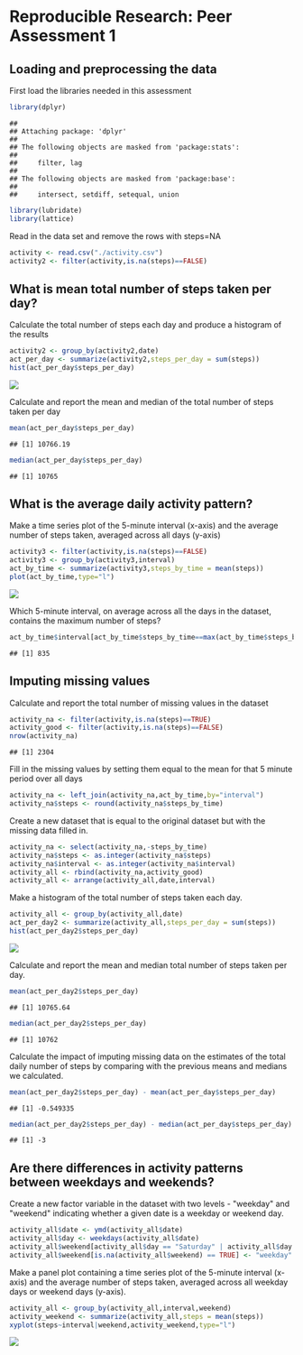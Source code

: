 # Reproducible Research: Peer Assessment 1


## Loading and preprocessing the data
First load the libraries needed in this assessment


```r
library(dplyr)
```

```
## 
## Attaching package: 'dplyr'
## 
## The following objects are masked from 'package:stats':
## 
##     filter, lag
## 
## The following objects are masked from 'package:base':
## 
##     intersect, setdiff, setequal, union
```

```r
library(lubridate)
library(lattice)
```

Read in the data set and remove the rows with steps=NA


```r
activity <- read.csv("./activity.csv")
activity2 <- filter(activity,is.na(steps)==FALSE)
```



## What is mean total number of steps taken per day?

Calculate the total number of steps each day and produce a histogram
of the results


```r
activity2 <- group_by(activity2,date)
act_per_day <- summarize(activity2,steps_per_day = sum(steps))
hist(act_per_day$steps_per_day)
```

![](PA1_template_files/figure-html/first_hist-1.png) 

Calculate and report the mean and median of the total number of steps taken per day


```r
mean(act_per_day$steps_per_day)
```

```
## [1] 10766.19
```

```r
median(act_per_day$steps_per_day)
```

```
## [1] 10765
```


## What is the average daily activity pattern?
Make a time series plot of the 5-minute interval (x-axis) and the average number of steps taken, averaged across all days (y-axis)


```r
activity3 <- filter(activity,is.na(steps)==FALSE)
activity3 <- group_by(activity3,interval)
act_by_time <- summarize(activity3,steps_by_time = mean(steps))
plot(act_by_time,type="l")
```

![](PA1_template_files/figure-html/first_time_series-1.png) 

Which 5-minute interval, on average across all the days in the dataset, contains the maximum number of steps?



```r
act_by_time$interval[act_by_time$steps_by_time==max(act_by_time$steps_by_time)]
```

```
## [1] 835
```



## Imputing missing values

Calculate and report the total number of missing values in the dataset 


```r
activity_na <- filter(activity,is.na(steps)==TRUE)
activity_good <- filter(activity,is.na(steps)==FALSE)
nrow(activity_na)
```

```
## [1] 2304
```

Fill in the missing values by setting them equal to the mean for that 5 minute period over all days


```r
activity_na <- left_join(activity_na,act_by_time,by="interval")
activity_na$steps <- round(activity_na$steps_by_time)
```

Create a new dataset that is equal to the original dataset but with the missing data filled in.



```r
activity_na <- select(activity_na,-steps_by_time)
activity_na$steps <- as.integer(activity_na$steps)
activity_na$interval <- as.integer(activity_na$interval)
activity_all <- rbind(activity_na,activity_good)
activity_all <- arrange(activity_all,date,interval)
```

Make a histogram of the total number of steps taken each day.


```r
activity_all <- group_by(activity_all,date)
act_per_day2 <- summarize(activity_all,steps_per_day = sum(steps))
hist(act_per_day2$steps_per_day)
```

![](PA1_template_files/figure-html/second_hist-1.png) 

Calculate and report the mean and median total number of steps taken per day.


```r
mean(act_per_day2$steps_per_day)
```

```
## [1] 10765.64
```

```r
median(act_per_day2$steps_per_day)
```

```
## [1] 10762
```

Calculate the impact of imputing missing data on the estimates of the total daily number of steps by comparing with the previous means and medians we calculated.


```r
mean(act_per_day2$steps_per_day) - mean(act_per_day$steps_per_day)
```

```
## [1] -0.549335
```

```r
median(act_per_day2$steps_per_day) - median(act_per_day$steps_per_day)
```

```
## [1] -3
```

## Are there differences in activity patterns between weekdays and weekends?

Create a new factor variable in the dataset with two levels - "weekday" and "weekend" indicating whether a given date is a weekday or weekend day.



```r
activity_all$date <- ymd(activity_all$date)
activity_all$day <- weekdays(activity_all$date)
activity_all$weekend[activity_all$day == "Saturday" | activity_all$day == "Sunday"] = "weekend"
activity_all$weekend[is.na(activity_all$weekend) == TRUE] <- "weekday"
```

Make a panel plot containing a time series plot of the 5-minute interval (x-axis) and the average number of steps taken, averaged across all weekday days or weekend days (y-axis). 


```r
activity_all <- group_by(activity_all,interval,weekend)
activity_weekend <- summarize(activity_all,steps = mean(steps))
xyplot(steps~interval|weekend,activity_weekend,type="l")
```

![](PA1_template_files/figure-html/second_time_series-1.png) 

